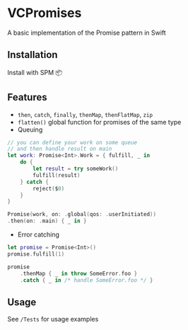 # VCPromises
A basic implementation of the Promise pattern in Swift

## Installation
Install with SPM 📦

## Features
- `then`, `catch`, `finally`, `thenMap`, `thenFlatMap`, `zip`
- `flatten()` global function for promises of the same type
- Queuing

``` swift
// you can define your work on some queue
// and then handle result on main
let work: Promise<Int>.Work = { fulfill, _ in
    do {
        let result = try someWork()
        fulfill(result)
    } catch {
        reject($0)
    }
}

Promise(work, on: .global(qos: .userInitiated))
.then(on: .main) { _ in }
```

- Error catching

``` swift
let promise = Promise<Int>()
promise.fulfill(1)

promise
    .thenMap { _ in throw SomeError.foo }
    .catch { _ in /* handle SomeError.foo */ }
```


## Usage
See `/Tests` for usage examples
